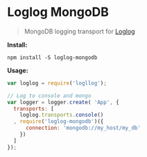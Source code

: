 # Loglog MongoDB

> MongoDB logging transport for [Loglog](https://github.com/goodybag/loglog)

__Install:__

```
npm install -S loglog-mongodb
```

__Usage:__

```javascript
var loglog = require('logllog');

// Log to console and mongo
var logger = logger.create( 'App', {
  transports: [
    loglog.transports.console()
  , require('loglog-mongodb')({
      connection: 'mongodb://my_host/my_db'
    })
  ]
});
```
